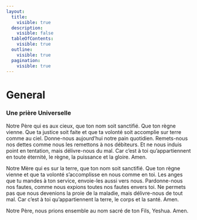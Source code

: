 ```yaml
---
layout:
  title:
    visible: true
  description:
    visible: false
  tableOfContents:
    visible: true
  outline:
    visible: true
  pagination:
    visible: true
---
```


# General

### Une prière Universelle

Notre Père qui es aux cieux, que ton nom soit sanctifié. Que ton règne vienne. Que ta justice soit faite et que ta volonté soit accomplie sur terre comme au ciel. Donne-nous aujourd’hui notre pain quotidien. Remets-nous nos dettes comme nous les remettons à nos débiteurs. Et ne nous induis point en tentation, mais délivre-nous du mal. Car c’est à toi qu’appartiennent en toute éternité, le règne, la puissance et la gloire. Amen.

Notre Mère qui es sur la terre, que ton nom soit sanctifié. Que ton règne vienne et que ta volonté s’accomplisse en nous comme en toi. Les anges que tu mandes à ton service, envoie-les aussi vers nous. Pardonne-nous nos fautes, comme nous expions toutes nos fautes envers toi. Ne permets pas que nous devenions la proie de la maladie, mais délivre-nous de tout mal. Car c’est à toi qu’appartiennent la terre, le corps et la santé. Amen.

Notre Père, nous prions ensemble au nom sacré de ton Fils, Yeshua. Amen.
